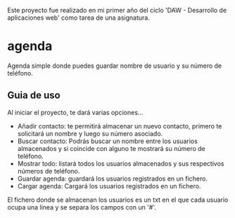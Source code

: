 Este proyecto fue realizado en mi primer año del ciclo 'DAW - Desarrollo de aplicaciones web' como tarea de una asignatura.
# agenda
Agenda simple donde puedes guardar nombre de usuario y su número de teléfono.

## Guia de uso
Al iniciar el proyecto, te dará varias opciones...
* Añadir contacto: 
    te permitirá almacenar un nuevo contacto, primero te solicitará un nombre y luego su número asociado.
* Buscar contacto: 
    Podrás buscar un nombre entre los usuarios almacenados y si coincide con alguno te mostrará su número de teléfono.
* Mostrar todo: 
    listará todos los usuarios almacenados y sus respectivos números de teléfono.
* Guardar agenda:
    guardará los usuarios registrados en un fichero.
* Cargar agenda:
    Cargará los usuarios registrados en un fichero.
    
El fichero donde se almacenan los usuarios es un txt en el que cada usuario ocupa una linea y se separa los campos con un '#'.

